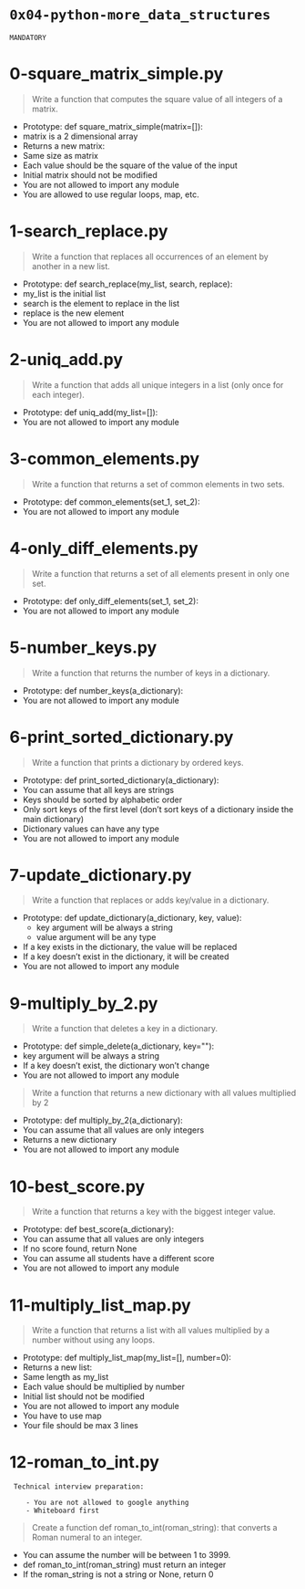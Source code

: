 # `0x04-python-more_data_structures`

`MANDATORY`

# 0-square_matrix_simple.py

> Write a function that computes the square value of all integers of a matrix.

- Prototype: def square_matrix_simple(matrix=[]):
- matrix is a 2 dimensional array
- Returns a new matrix:
- Same size as matrix
- Each value should be the square of the value of the input
- Initial matrix should not be modified
- You are not allowed to import any module
- You are allowed to use regular loops, map, etc.

# 1-search_replace.py

> Write a function that replaces all occurrences of an element by another in a new list.

- Prototype: def search_replace(my_list, search, replace):
- my_list is the initial list
- search is the element to replace in the list
- replace is the new element
- You are not allowed to import any module

# 2-uniq_add.py

> Write a function that adds all unique integers in a list (only once for each integer).

- Prototype: def uniq_add(my_list=[]):
- You are not allowed to import any module

# 3-common_elements.py

> Write a function that returns a set of common elements in two sets.

- Prototype: def common_elements(set_1, set_2):
- You are not allowed to import any module

# 4-only_diff_elements.py

> Write a function that returns a set of all elements present in only one set.

- Prototype: def only_diff_elements(set_1, set_2):
- You are not allowed to import any module

# 5-number_keys.py

> Write a function that returns the number of keys in a dictionary.

- Prototype: def number_keys(a_dictionary):
- You are not allowed to import any module

# 6-print_sorted_dictionary.py

> Write a function that prints a dictionary by ordered keys.

- Prototype: def print_sorted_dictionary(a_dictionary):
- You can assume that all keys are strings
- Keys should be sorted by alphabetic order
- Only sort keys of the first level (don’t sort keys of a dictionary inside the main dictionary)
- Dictionary values can have any type
- You are not allowed to import any module

# 7-update_dictionary.py

> Write a function that replaces or adds key/value in a dictionary.

- Prototype: def update_dictionary(a_dictionary, key, value):
  - key argument will be always a string
  - value argument will be any type
- If a key exists in the dictionary, the value will be replaced
- If a key doesn’t exist in the dictionary, it will be created
- You are not allowed to import any module

# 9-multiply_by_2.py

> Write a function that deletes a key in a dictionary.

- Prototype: def simple_delete(a_dictionary, key=""):
- key argument will be always a string
- If a key doesn’t exist, the dictionary won’t change
- You are not allowed to import any module

> Write a function that returns a new dictionary with all values multiplied by 2

- Prototype: def multiply_by_2(a_dictionary):
- You can assume that all values are only integers
- Returns a new dictionary
- You are not allowed to import any module

# 10-best_score.py

> Write a function that returns a key with the biggest integer value.

- Prototype: def best_score(a_dictionary):
- You can assume that all values are only integers
- If no score found, return None
- You can assume all students have a different score
- You are not allowed to import any module

# 11-multiply_list_map.py

> Write a function that returns a list with all values multiplied by a number without using any loops.

- Prototype: def multiply_list_map(my_list=[], number=0):
- Returns a new list:
- Same length as my_list
- Each value should be multiplied by number
- Initial list should not be modified
- You are not allowed to import any module
- You have to use map
- Your file should be max 3 lines

# 12-roman_to_int.py

```
 Technical interview preparation:

    - You are not allowed to google anything
    - Whiteboard first

```

> Create a function def roman_to_int(roman_string): that converts a Roman numeral to an integer.

- You can assume the number will be between 1 to 3999.
- def roman_to_int(roman_string) must return an integer
- If the roman_string is not a string or None, return 0

